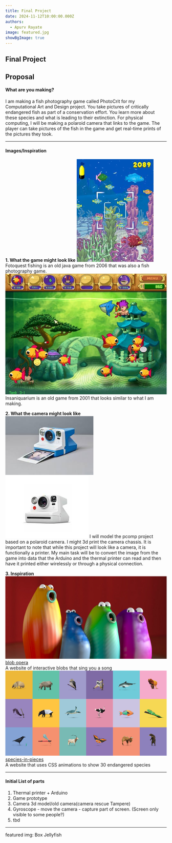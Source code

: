 ```yaml
---
title: Final Project
date: 2024-11-12T10:00:00.000Z
authors:
  - Apurv Rayate
image: featured.jpg
showBgImage: true
---
```

## Final Project

## Proposal

#### What are you making?

I am making a fish photography game called PhotoCrit for my Computational Art and Design project. You take pictures of critically endangered fish as part of a conservation effort. You learn more about these species and what is leading to their extinction. For physical computing, I will be making a polaroid camera that links to the game. The player can take pictures of the fish in the game and get real-time prints of the pictures they took.

---

#### Images/Inspiration  
**1. What the game might look like**
![fotoquest](foto.jpg)
Fotoquest fishing is an old java game from 2006 that was also a fish photography game.  
![insaniquarium](insani.jpg)
Insaniquarium is an old game from 2001 that looks similar to what I am making.
  
**2. What the camera might look like**
![cam1](bfvg.jpg)
![cam2](fdgs.jpg)
I will model the pcomp project based on a polaroid camera. I might 3d print the camera chassis. It is important to note that while this project will look like a camera, it is functionally a printer. My main task will be to convert the image from the game into data that the Arduino and the thermal printer can read and then have it printed either wirelessly or through a physical connection. 
 
**3. Inspiration**
![blob](nkjl.jpg)
<u>[blob opera](https://artsandculture.google.com/experiment/blob-opera/AAHWrq360NcGbw?hl=en)</u>  
A website of interactive blobs that sing you a song
![inpieces](nlkn.png)
<u>[species-in-pieces](http://species-in-pieces.com/)</u>  
A website that uses CSS animations to show 30 endangered species

---

#### Initial List of parts  
1. Thermal printer + Arduino
2. Game prototype
3. Camera 3d model/old camera(camera rescue Tampere)
4. Gyroscope - move the camera - capture part of screen. (Screen only visible to some people?)
5. tbd

---

featured img: Box Jellyfish
